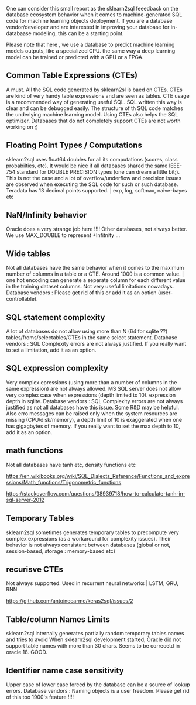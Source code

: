 
One can consider this small report as the sklearn2sql feeedback on the database ecosystem behavior when it comes to machine-generated SQL code for machine learning objects deployment. If you are a database vendor/developer and are interested in improving your database for in-databaase modeling, this can be a starting point.

Please note that here , we use a database to predict machine learning models outputs, like a specialized CPU. the same way a deep learning model can be trained or predicted with a GPU or a FPGA.

## Common Table Expressions (CTEs)

A must. All the SQL code generated by sklearn2sl is baed on CTEs. CTEs are kind of very handy table expressions and are seen as tables. CTE usage is a recommended way of generating useful SQL. SQL written this way is clear and can be debugged easily. The structure of th SQL code matches the underlying machine learning model. Using CTEs also helps the SQL optimizer. Databases that do not completely support CTEs are not worth working on ;)

## Floating Point Types / Computations

sklearn2sql uses float64 doubles for all its computations (scores, class probabilties, etc). It would be nice if all databases shared the same IEEE-754 standard for DOUBLE PRECISION types (one can dream a little bit;). This is not the case and a lot of overflow/underflow and precision issues are observed when executing the SQL code for such or such database. Teradata has 13 decimal points supported. | exp, log, softmax, naive-bayes etc

## NaN/Infinity behavior
Oracle does a very strange job here !!!! Other databases, not always better. We use MAX_DOUBLE to represent +Infitnity ...

## Wide tables

Not all databases have the same behavior when it comes to the maximum number of columns in a table or a CTE. Around 1000 is a common value. | one hot encoding can generate a separate column for each different value in the training dataset columns. Not very useful limitations nowadays. Database vendors : Please get rid of this or add it as an option (user-controllable).

## SQL statement complexity

A lot of databases do not allow using more than N (64 for sqlite ??) tables/froms/selectables/CTEs in the same select statement.
Database vendors : SQL Complexity errors are not always justified. If you really want to set a limitation, add it as an option.

## SQL expression complexity

Very complex epressions (using more than a number of columns in the same expression) are not always allowed. MS SQL server does not allow very complex case when expressions (depth limited to 10). expression depth in sqlite.
Database vendors : SQL Complexity errors are not always justified as not all databases have this issue. Some R&D may be helpful. Also erro messages can be raised only when the system resources are missing (CPU/disk/memory), a depth limit of 10 is exaggerated when one has gigagbytes of memory. If you really want to set the max depth to 10, add it as an option.

## math functions

Not all databases have tanh etc, density functions etc

https://en.wikibooks.org/wiki/SQL_Dialects_Reference/Functions_and_expressions/Math_functions/Trigonometric_functions

https://stackoverflow.com/questions/38939718/how-to-calculate-tanh-in-sql-server-2012

## Temporary Tables

sklearn2sql sometimes generates temporary tables to precompute very complex expressions (as a workaround for complexity issues).
Their behavior is not always consistant between databases (global or not, session-based, storage : memory-based  etc)

## recurisve CTEs

Not always supported. Used in recurrent neural networks | LSTM, GRU, RNN

https://github.com/antoinecarme/keras2sql/issues/2

## Table/column Names Limits

sklearn2sql internally generates partially random temporary tables names and tries to avoid 
When sklearn2sql development started, Oracle did not support table names with more than 30 chars. Seems to be correcetd in oracle 18. GOOD.

## Identifier name case sensitivity

Upper case of lower case forced by the database can be a source of lookup errors.
Database vendors : Naming objects is a user freedom. Please get rid of this too 1900's feature !!!!


